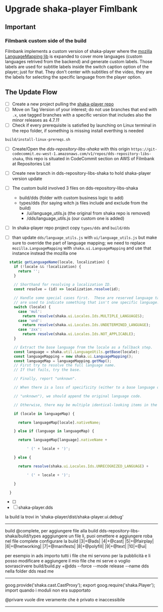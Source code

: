 # Upgrade shaka-player Fimlbank

## Important

### Filmbank custom side of the build

Filmbank implements a custom version of shaka-player where the [mozilla LanguageMapping lib](https://github.com/mozilla/language-mapping-list) is expanded to cover more languages (custom languages retrived from the backend) and generate custom labels. Those labels are used for subtitle labels inside the switch caption option of the player; just for that. They don't center with subtitles of the video, they are the labels for selecting the specific language from the player option.

## The Update Flow

- [ ] Create a new project pulling the [shaka-player repo](https://github.com/google/shaka-player.git)
- [ ] Move on Tag Version of your interest; do not use branches that end with `.x`, use tagged branches with a specific version that includes also the minor releases as 4.7._11_
- [ ] Check if every prerequisite is satisfied by launching on Linux terminal in the repo folder, if something is missing install everthing is needed

```bash
build/install-linux-prereqs.sh
```

- [ ] Create/Open the _dds-repository-libs-shaka_ with this origin `https://git-codecommit.eu-west-1.amazonaws.com/v1/repos/dds-repository-libs-shaka`, this repo is situated in CodeCommit section on AWS of Filmbank at Repositories List
- [ ] Create new branch in dds-repository-libs-shaka to hold shaka-player version update

- [ ] The custom build involved 3 files on dds-repository-libs-shaka

  - build/dds (folder with custom business logic to add)
  - types/dds (for saying witch js files include and exclude from the build)
    - /ui/language_utils.js (the original from shaka repo is removed)
    - /dds/language_utils.js (our custom one is added)

- [ ] In shaka-player repo project copy `types/dds` and `build/dds`
- [ ] than update `dds/language_utils.js` with `ui/language_utils.js` but make sure to override the part of language mapping; we need to replace `mozilla.LanguageMapping` with `shaka.ui.LanguageMapping` and use that instance instead the mozilla one

```js
  static getLanguageName(locale, localization) {
    if (!locale && !localization) {
      return '';
    }
  
    // Shorthand for resolving a localization ID.
    const resolve = (id) => localization.resolve(id);

    // Handle some special cases first.  These are reserved language tags that
    // are used to indicate something that isn't one specific language.
    switch (locale) {
      case 'mul':
        return resolve(shaka.ui.Locales.Ids.MULTIPLE_LANGUAGES);
      case 'und':
        return resolve(shaka.ui.Locales.Ids.UNDETERMINED_LANGUAGE);
      case 'zxx':
        return resolve(shaka.ui.Locales.Ids.NOT_APPLICABLE);
    }

    // Extract the base language from the locale as a fallback step.
    const language = shaka.util.LanguageUtils.getBase(locale);
    const languageMapping = new shaka.ui.LanguageMapping();
    const languageMap = languageMapping.getMap();
    // First try to resolve the full language name.
    // If that fails, try the base.

    // Finally, report "unknown".

    // When there is a loss of specificity (either to a base language or to

    // "unknown"), we should append the original language code.

    // Otherwise, there may be multiple identical-looking items in the list.

    if (locale in languageMap) {

      return languageMap[locale].nativeName;

    } else if (language in languageMap) {

      return languageMap[language].nativeName +

          ' (' + locale + ')';

    } else {

      return resolve(shaka.ui.Locales.Ids.UNRECOGNIZED_LANGUAGE) +

          ' (' + locale + ')';

    }

  }

```
- [ ] 
- [ ] shaka-player.dds

la build la trovi in 'shaka-player/dist/shaka-player.ui.debug'

---

build @complete, per aggiungere file alla build dds-repository-libs-shaka/build/types agggiungere un file li, puoi omettere e aggiungere roba
nel file complete configurare la build
|3|+@ads|
|4|+@cast|
|5|+@fairplay|
|6|+@networking|
|7|+@manifests|
|8|+@polyfill|
|9|+@text|
|10|+@ui|

per esempio in ads importo tutti i file che mi servono per la pubblicità e li posso modificare e aggiungere il mio file che mi serve o voglio sovrascirvere
build/build.py +@dds --force --mode release --name dds nella folder dds read me

---

goog.provide('shaka.cast.CastProxy'); export
goog.require('shaka.Player'); import
quando i moduli non era supportato

@privare vuole dire veramente che è privato e inaccessibile

---

